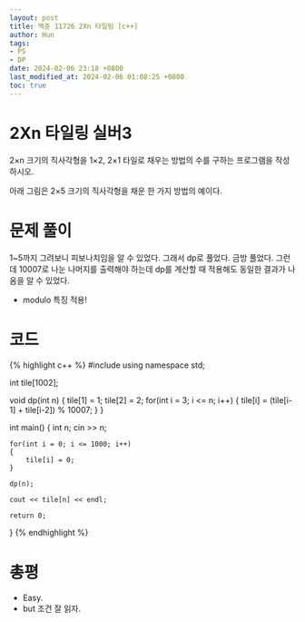 ```yaml
---
layout: post
title: 백준 11726 2Xn 타일링 [c++]
author: Hun
tags:
- PS
- DP
date: 2024-02-06 23:18 +0800
last_modified_at: 2024-02-06 01:08:25 +0800
toc: true
---
```


# 2Xn 타일링 실버3

2×n 크기의 직사각형을 1×2, 2×1 타일로 채우는 방법의 수를 구하는 프로그램을 작성하시오.

아래 그림은 2×5 크기의 직사각형을 채운 한 가지 방법의 예이다.

# 문제 풀이
1~5까지 그려보니 피보나치임을 알 수 있었다. 그래서 dp로 풀었다.
금방 풀었다. 그런데 10007로 나눈 나머지를 출력해야 하는데 dp를 계산할 때 적용해도 동일한 결과가 나옴을 알 수 있었다. 
- modulo 특징 적용!

# 코드
{% highlight c++ %}
#include <iostream>
using namespace std;

int tile[1002];

void dp(int n)
{
    tile[1] = 1;
    tile[2] = 2;
    for(int i = 3; i <= n; i++)
    {
        tile[i] = (tile[i-1] + tile[i-2]) % 10007;
    }
}

int main()
{
    int n;
    cin >> n;

    for(int i = 0; i <= 1000; i++)
    {
        tile[i] = 0;
    }
    
    dp(n);

    cout << tile[n] << endl;

    return 0;
}
{% endhighlight %}

# 총평
- Easy.
- but 조건 잘 읽자.
